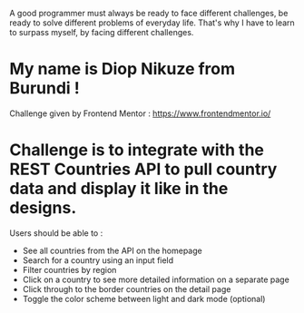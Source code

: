A good programmer must always be ready to face different challenges, be ready to solve different problems of everyday life.
That's why I have to learn to surpass myself, by facing different challenges.

# My name is Diop Nikuze from Burundi !

Challenge given by Frontend Mentor : https://www.frontendmentor.io/
# Challenge is to integrate with the REST Countries API to pull country data and display it like in the designs.

Users should be able to : 

- See all countries from the API on the homepage
- Search for a country using an input field
- Filter countries by region
- Click on a country to see more detailed information on a separate page
- Click through to the border countries on the detail page
- Toggle the color scheme between light and dark mode (optional)
